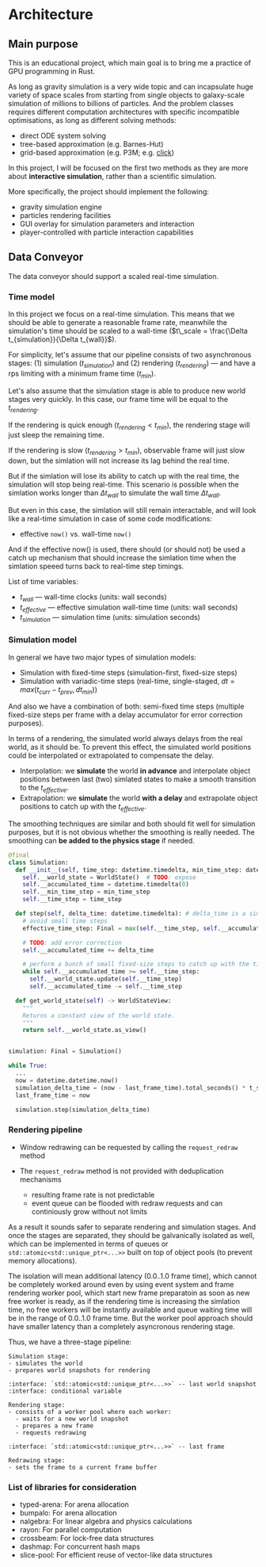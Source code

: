 # Architecture

## Main purpose

This is an educational project, which main goal is to bring me a practice of GPU programming in Rust.

As long as gravity simulation is a very wide topic and can incapsulate huge variety of space scales from
  starting from single objects to galaxy-scale simulation of millions to billions of particles.
And the problem classes requires different computation architectures with specific incompatible optimisations,
  as long as different solving methods:

- direct ODE system solving
- tree-based approximation (e.g. Barnes-Hut)
- grid-based approximation (e.g. P3M; e.g. [click](<https://en.num-meth.ru/index.php/journal/article/view/1250>))

In this project, I will be focused on the first two methods as they are more about **interactive simulation**,
  rather than a scientific simulation.

More specifically, the project should implement the following:

- gravity simulation engine
- particles rendering facilities
- GUI overlay for simulation parameters and interaction
- player-controlled with particle interaction capabilities

<!-- =========================================================================================== -->

## Data Conveyor

The data conveyor should support a scaled real-time simulation.

### Time model

In this project we focus on a real-time simulation.
This means that we should be able to generate a reasonable frame rate, meanwhile the simulation's time
  should be scaled to a wall-time ($t\_scale = \frac{\Delta t_{simulation}}{\Delta t_{wall}}$).

For simplicity, let's assume that our pipeline consists of two asynchronous stages:
  (1) simulation ($t_{simulation}$) and (2) rendering ($t_{rendering}$) —
  and have a rps limiting with a minimum frame time ($t_{min}$).

Let's also assume that the simulation stage is able to produce new world stages very quickly.
In this case, our frame time will be equal to the $t_{rendering}$.

If the rendering is quick enough ($t_{rendering} < t_{min}$), the rendering stage will just sleep
  the remaining time.

If the rendering is slow ($t_{rendering} > t_{min}$), observable frame will just slow down,
  but the simlation will not increase its lag behind the real time.

But if the simlation will lose its ability to catch up with the real time, the simulation will
  stop being real-time.
This scenario is possible when the simlation works longer than $\Delta t_{wall}$ to simulate
  the wall time $\Delta t_{wall}$.

But even in this case, the simlation will still remain interactable, and will look like a real-time
  simulation in case of some code modifications:

- effective `now()` vs. wall-time `now()`

And if the effective now() is used, there should (or should not) be used a catch up mechanism
  that should increase the simlation time when the simlation speeed turns back to real-time step timings.

List of time variables:

- $t_{wall}$ — wall-time clocks (units: wall seconds)
- $t_{effective}$ — effective simulation wall-time time (units: wall seconds)
- $t_{simulation}$ — simulation time (units: simulation seconds)

### Simulation model

In general we have two major types of simulation models:

- Simulation with fixed-time steps (simulation-first, fixed-size steps)
- Simulation with variadic-time steps (real-time, single-staged, $dt = max(t_{curr} - t_{prev}, dt_{min})$)

And also we have a combination of both: semi-fixed time steps (multiple fixed-size steps per
  frame with a delay accumulator for error correction purposes).

In terms of a rendering, the simulated world always delays from the real world, as it should be.
To prevent this effect, the simulated world positions could be interpolated or extrapolated to
  compensate the delay.

- Interpolation: we **simulate** the world **in advance** and interpolate object positions between
  last (two) simlated states to make a smooth transition to the $t_{effective}$.
- Extrapolation: we **simulate** the world **with a delay** and extrapolate object positions
  to catch up with the $t_{effective}$.

The smoothing techniques are similar and both should fit well for simulation purposes,
  but it is not obvious whether the smoothing is really needed.
The smoothing can **be added to the physics stage** if needed.

```py
@final
class Simulation:
  def __init__(self, time_step: datetime.timedelta, min_time_step: datetime.timedelta):
    self.__world_state = WorldState()  # TODO: expose
    self.__accumulated_time = datetime.timedelta(0)
    self.__min_time_step = min_time_step
    self.__time_step = time_step

  def step(self, delta_time: datetime.timedelta): # delta_time is a simulation time
    # avoid small time steps
    effective_time_step: Final = max(self.__time_step, self.__accumulated_time)

    # TODO: add error correction
    self.__accumulated_time += delta_time

    # perform a bunch of small fixed-size steps to catch up with the time
    while self.__accumulated_time >= self.__time_step:
      self.__world_state.update(self.__time_step)
      self.__accumulated_time -= self.__time_step

  def get_world_state(self) -> WorldStateView:
    """
    Returns a constant view of the world state.
    """
    return self.__world_state.as_view()


simulation: Final = Simulation()

while True:
  ...
  now = datetime.datetime.now()
  simulation_delta_time = (now - last_frame_time).total_seconds() * t_scale
  last_frame_time = now

  simulation.step(simulation_delta_time)
```

### Rendering pipeline

- Window redrawing can be requested by calling the `request_redraw` method

- The `request_redraw` method is not provided with deduplication mechanisms
  - resulting frame rate is not predictable
  - event queue can be flooded with redraw requests and can continiously grow without not limits

As a result it sounds safer to separate rendering and simulation stages.
And once the stages are separated, they should be galvanically isolated as well,
  which can be implemented in terms of queues or `std::atomic<std::unique_ptr<...>>` built
  on top of object pools (to prevent memory allocations).

The isolation will mean additional latency (0.0..1.0 frame time), which cannot be completely
  worked around even by using event system and frame rendering worker pool, which start new
  frame preparatoin as soon as new free worker is ready, as if the rendering time is increasing
  the simlation time, no free workers will be instantly available and queue waiting time will be
  in the range of 0.0..1.0 frame time.
But the worker pool approach should have smaller latency than a completely asyncronous rendering stage.

Thus, we have a three-stage pipeline:

```text
Simulation stage:
- simulates the world
- prepares world snapshots for rendering

:interface: `std::atomic<std::unique_ptr<...>>` -- last world snapshot
:interface: conditional variable

Rendering stage:
- consists of a worker pool where each worker:
  - waits for a new world snapshot
  - prepares a new frame
  - requests redrawing

:interface: `std::atomic<std::unique_ptr<...>>` -- last frame

Redrawing stage:
- sets the frame to a current frame buffer
```

### List of libraries for consideration

- typed-arena: For arena allocation
- bumpalo: For arena allocation
- nalgebra: For linear algebra and physics calculations
- rayon: For parallel computation
- crossbeam: For lock-free data structures
- dashmap: For concurrent hash maps
- slice-pool: For efficient reuse of vector-like data structures
